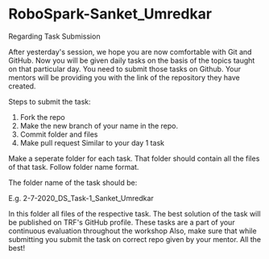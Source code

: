 # RoboSpark-Sanket_Umredkar

Regarding Task Submission

After yesterday's session, we hope you are now comfortable with Git and GitHub.
Now you will be given daily tasks on the basis of the topics taught on that particular day. You need to submit those tasks on Github. Your mentors will be providing you with the link of the repository they have created.

Steps to submit the task:
1. Fork the repo
2. Make the new branch of your name in the repo.
3. Commit folder and files
4. Make pull request
Similar to your day 1 task

Make a seperate folder for each task. That folder should contain all the files of that task. Follow folder name format.

The folder name of the task should be:

E.g. 2-7-2020_DS_Task-1_Sanket_Umredkar

In this folder all files of the respective task.
The best solution of the task will be published on TRF's GitHub profile.
These tasks are a part of your continuous evaluation throughout the workshop
Also, make sure that while submitting you submit the task on correct repo given by your mentor.
All the best!

